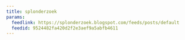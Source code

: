```yaml
---
title: splonderzoek
params:
  feedlink: https://splonderzoek.blogspot.com/feeds/posts/default
  feedid: 9524482fa420d2f2e3aef9a5abfb4611
---
```

